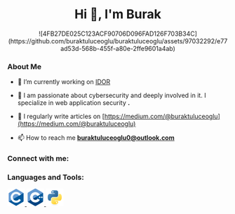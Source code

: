 <h1 align="center">Hi 👋, I'm Burak</h1>

<p align="center">![4FB27DE025C123ACF90706D096FAD126F703B34C](https://github.com/buraktuluceoglu/buraktuluceoglu/assets/97032292/e77ad53d-568b-455f-a80e-2ffe9601a4ab)</p>

<h3 align="left"><b>About Me</b></h3>

- 🔭 I’m currently working on [IDOR](https://medium.com/@buraktuluceoglu/idor-insecure-direct-object-references-zafiyeti-nedir-fe59aafaaa2f)

- 🌱 I am passionate about cybersecurity and deeply involved in it. I specialize in web application security **.**

- 📝 I regularly write articles on [https://medium.com/@buraktuluceoglu](https://medium.com/@buraktuluceoglu)

- 📫 How to reach me **buraktuluceoglu0@outlook.com**

<h3 align="left">Connect with me:</h3>
<p align="left">
</p>

<h3 align="left">Languages and Tools:</h3>
<p align="left"> <a href="https://www.cprogramming.com/" target="_blank" rel="noreferrer"> <img src="https://raw.githubusercontent.com/devicons/devicon/master/icons/c/c-original.svg" alt="c" width="40" height="40"/> </a> <a href="https://www.w3schools.com/cpp/" target="_blank" rel="noreferrer"> <img src="https://raw.githubusercontent.com/devicons/devicon/master/icons/cplusplus/cplusplus-original.svg" alt="cplusplus" width="40" height="40"/> </a> <a href="https://www.python.org" target="_blank" rel="noreferrer"> <img src="https://raw.githubusercontent.com/devicons/devicon/master/icons/python/python-original.svg" alt="python" width="40" height="40"/> </a> </p>
